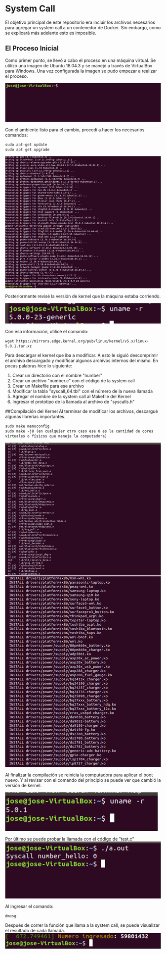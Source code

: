 # System Call 
El objetivo principal de este repositorio era incluir los archivos necesarios para agregar un system call a un contenedor de Docker. Sin embargo, como se explicará más adelante esto es imposible. 

## El Proceso Inicial
Como primer punto, se llevó a cabo el proceso en una máquina virtual. Se utilizó una imagen de Ubuntu 18.04.3 y se manejó a través de VirtualBox para Windows. Una vez configurada la imagen se pudo empezar a realizar el proceso. 

![ScreenShot](https://raw.githubusercontent.com/JoseGuzmanZamora/systemcall/master/images/img1.png)

Con el ambiente listo para el cambio, procedí a hacer los necesarios comandos:

```
sudo apt-get update 
sudo apt get upgrade
```

![ScreenShot](https://raw.githubusercontent.com/JoseGuzmanZamora/systemcall/master/images/img2.png)

Posteriormente revisé la versión de kernel que la máquina estaba corriendo. 

![ScreenShot](https://raw.githubusercontent.com/JoseGuzmanZamora/systemcall/master/images/img3.png)

Con esa información, utilicé el comando:

```
wget https://mirrors.edge.kernel.org/pub/linux/kernel/v5.x/linux-5.0.1.tar.xz
```
Para descargar el kernel que iba a modificar. A esto le siguió descomprimir el archivo descargado y modificar algunos archivos internos del mismo. En pocas palabras hice lo siguiente:

1. Crear un directorio con el nombre "number"
2. Crear un archivo "number.c" con el código de la system call 
3. Crear un Makefile para ese archivo 
4. Modificar la tabla "syscall_64.tbl" con el número de la nueva llamada 
5. Agregar el nombre de la system call al Makefile del Kernel 
6. Ingresar el prototipo de la llamada al archivo de "syscalls.h"

##Compilación del Kernel 
Al terminar de modificar los archivos, descargué algunas librerías importantes. 
```
sudo make menuconfig
sudo make -j8 (en cualquier otro caso ese 8 es la cantidad de cores virtuales o físicos que maneja la computadora)
```
![ScreenShot](https://raw.githubusercontent.com/JoseGuzmanZamora/systemcall/master/images/img4.png)
![ScreenShot](https://raw.githubusercontent.com/JoseGuzmanZamora/systemcall/master/images/img5.png)

Al finalizar la compilación se reinicia la computadora para aplicar el boot nuevo. Y al revisar con el comando del principio se puede ver que cambió la versión de kernel. 

![ScreenShot](https://raw.githubusercontent.com/JoseGuzmanZamora/systemcall/master/images/img6.png)

Por último se puede probar la llamada con el código de "test.c"
![ScreenShot](https://raw.githubusercontent.com/JoseGuzmanZamora/systemcall/master/images/img7.png)

Al ingresar el comando:

```
dmesg
```

Después de correr la función que llama a la system call, se puede visualizar el resultado de cada llamada. 
![ScreenShot](https://raw.githubusercontent.com/JoseGuzmanZamora/systemcall/master/images/img8.png)
